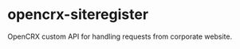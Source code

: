 opencrx-siteregister
====================

OpenCRX custom API for handling requests from corporate website.